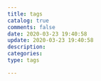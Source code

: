 ```yaml
---
title: tags
catalog: true
comments: false
date: 2020-03-23 19:40:58
update: 2020-03-23 19:40:58
description:
categories:
type: tags

---
```

